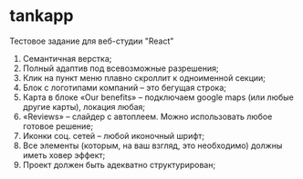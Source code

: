 # tankapp
Тестовое задание для веб-студии "React"

1.	Семантичная верстка;
2.	Полный адаптив под всевозможные разрешения;
3.	Клик на пункт меню плавно скроллит к одноименной секции;
4.	Блок с логотипами компаний – это бегущая строка;
5.	Карта в блоке «Our benefits» – подключаем google maps (или любые другие карты), локация любая;
6.	«Reviews» – слайдер с автоплеем. Можно использовать любое готовое решение;
7.	Иконки соц. сетей – любой иконочный шрифт;
8.	Все элементы (которым, на ваш взгляд, это необходимо) должны иметь ховер эффект;
9.	Проект должен быть адекватно структурирован;
